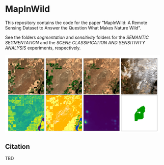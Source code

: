 # MapInWild
This repository contains the code for the paper "MapInWild: A Remote Sensing Dataset to Answer the Question What Makes Nature Wild". 

See the folders _segmentation_ and _sensitivity_ folders for the _SEMANTIC SEGMENTATION_ and the _SCENE CLASSIFICATION AND SENSITIVITY ANALYSIS_ experiments, respectively. 

![alt text](readme_aux/555556115_.png)



Citation
---------------------
TBD
